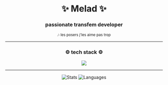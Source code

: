 <h1 align="center">✨ Melad ✨</h1>
<h3 align="center">passionate transfem developer</h3>

<p align="center"><sub>🎶 les posers j'les aime pas trop</sub></p>

---
<h3 align="center">⚙️ tech stack ⚙️</h3>
<p align="center">
  <img src="https://skillicons.dev/icons?i=html,css,js,tailwind,python,nodejs,alpinejs,c,bash,powershell,sublime,windows" />
</p>

---
<p align="center">
  <img src="https://github-readme-stats.vercel.app/api?username=ambr0sial&theme=material-palenight&show_icons=true&custom_title=stats&hide_border=true" alt="Stats">
  <img src="https://github-readme-stats.vercel.app/api/top-langs/?username=ambr0sial&theme=material-palenight&custom_title=languages&hide_border=true&layout=compact&hide=Objective-C%2B%2B,Objective-C,Makefile,CMake" alt="Languages">
</p>
